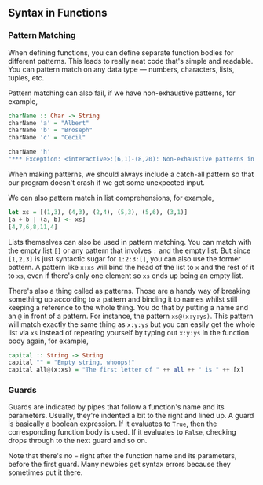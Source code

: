 ## Syntax in Functions
### Pattern Matching
When defining functions, you can define separate function bodies for different patterns. This leads to really neat code that's simple and readable. You can pattern match on any data type — numbers, characters, lists, tuples, etc.

Pattern matching can also fail, if we have non-exhaustive patterns, for example,
```Haskell
charName :: Char -> String  
charName 'a' = "Albert"  
charName 'b' = "Broseph"  
charName 'c' = "Cecil"  

charName 'h'
"*** Exception: <interactive>:(6,1)-(8,20): Non-exhaustive patterns in function charName
```
When making patterns, we should always include a catch-all pattern so that our program doesn't crash if we get some unexpected input.

We can also pattern match in list comprehensions, for example,
```Haskell
let xs = [(1,3), (4,3), (2,4), (5,3), (5,6), (3,1)]  
[a + b | (a, b) <- xs]  
[4,7,6,8,11,4]   
```

Lists themselves can also be used in pattern matching. You can match with the empty list `[]` or any pattern that involves `:` and the empty list. But since `[1,2,3]` is just syntactic sugar for `1:2:3:[]`, you can also use the former pattern. A pattern like `x:xs` will bind the head of the list to `x` and the rest of it to `xs`, even if there's only one element so `xs` ends up being an empty list.

There's also a thing called as patterns. Those are a handy way of breaking something up according to a pattern and binding it to names whilst still keeping a reference to the whole thing. You do that by putting a name and an `@` in front of a pattern. For instance, the pattern `xs@(x:y:ys)`. This pattern will match exactly the same thing as `x:y:ys` but you can easily get the whole list via `xs` instead of repeating yourself by typing out `x:y:ys` in the function body again, for example,
```Haskell
capital :: String -> String  
capital "" = "Empty string, whoops!"  
capital all@(x:xs) = "The first letter of " ++ all ++ " is " ++ [x]
```

### Guards
Guards are indicated by pipes that follow a function's name and its parameters. Usually, they're indented a bit to the right and lined up. A guard is basically a boolean expression. If it evaluates to `True`, then the corresponding function body is used. If it evaluates to `False`, checking drops through to the next guard and so on.

Note that there's no `=` right after the function name and its parameters, before the first guard. Many newbies get syntax errors because they sometimes put it there.